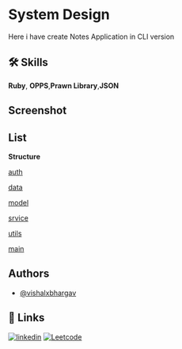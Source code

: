 
# System Design

Here i have create Notes Application in CLI version


## 🛠 Skills
**Ruby**, **OPPS**,**Prawn Library**,**JSON**


## Screenshot
[](assets/1.png)
[](assets/2.png)
[](assets/3.png)
[](assets/4.png)
[](assets/5.png)
[](assets/6.png)
[](assets/7.png)


## List

**Structure**

[auth](auth)

[data](data)

[model](model)

[srvice](service)

[utils](utils)

[main](main.rb)

## Authors

- [@vishalxbhargav](https://www.github.com/vishalxbhargav)


## 🔗 Links
[![linkedin](https://img.shields.io/badge/linkedin-0A66C2?style=for-the-badge&logo=linkedin&logoColor=white)](https://www.linkedin.com/vishalxbhargav)
[![Leetcode](https://drive.google.com/file/d/14qsb_Ueom69SPXGJpGYLbF_ALQATE7_7/view?usp=drive_link)](https://leetcode.com/vishalxbhargav)
